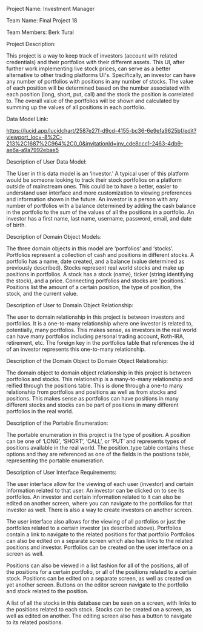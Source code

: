 Project Name: Investment Manager

Team Name: Final Project 18

Team Members: Berk Tural

Project Description: 

This project is a way to keep track of investors (account with related credentials) and their portfolios with their different assets. 
This UI, after further work implementing live stock prices, can serve as a better alternative to other trading platforms UI's.
Specifically, an investor can have any number of portfolios with positions in any number of stocks. 
The value of each position will be determined based on the number associated with each position (long, short, put, call) and the stock the position is correlated to.
The overall value of the portfolios will be shown and calculated by summing up the values of all positions in each portfolio.


Data Model Link: 

https://lucid.app/lucidchart/2587e27f-d9cd-4155-bc36-6e9efa9625bf/edit?viewport_loc=-8%2C-213%2C1687%2C964%2C0_0&invitationId=inv_cde8ccc1-2463-4db9-ae6a-a9a7992ebae5


Description of User Data Model:

The User in this data model is an ‘investor.’ A typical user of this platform would be someone looking to track their stock portfolios on a platform outside of mainstream ones.
This could be to have a better, easier to understand user interface and more customization to viewing preferences and information shown in the future.
An investor is a person with any number of portfolios with a balance determined by adding the cash balance in the portfolio to the sum of the values of all the positions in a portfolio.
An investor has a first name, last name, username, password, email, and date of birth.


Description of Domain Object Models:

The three domain objects in this model are ‘portfolios’ and ‘stocks’. 
Portfolios represent a collection of cash and positions in different stocks. 
A portfolio has a name, date created, and a balance (value determined as previously described). 
Stocks represent real world stocks and make up positions in portfolios. 
A stock has a stock (name), ticker (string identifying the stock), and a price.
Connecting portfolios and stocks are 'positions.' Positions list the amount of a certain position, the type of position, the stock, and the current value.



Description of User to Domain Object Relationship:

The user to domain relationship in this project is between investors and portfolios. 
It is a one-to-many relationship where one investor is related to, potentially, many portfolios. 
This makes sense, as investors in the real world can have many portfolios including personal trading account, Roth-IRA, retirement, etc. 
The foreign key in the portfolios table that references the id of an investor represents this one-to-many relationship.


Description of the Domain Object to Domain Object Relationship:

The domain object to domain object relationship in this project is between portfolios and stocks. 
This relationship is a many-to-many relationship and reified through the positions table. 
This is done through a one-to many relationship from portfolios and positions as well as from stocks and positions. 
This makes sense as portfolios can have positions in many different stocks and stocks can be part of positions in many different portfolios in the real world.


Description of the Portable Enumeration:

The portable enumeration in this project is the type of position. 
A position can be one of ‘LONG’, ‘SHORT’, ‘CALL’, or ‘PUT’ and represents types of positions available in the real world. 
The position_type table contains these options and they are referenced as one of the fields in the positions table, representing the portable enumeration.


Description of User Interface Requirements: 

The user interface allow for the viewing of each user (investor) and certain information related to that user. 
An investor can be clicked on to see its portfolios.
An investor and certain information related to it can also be edited on another screen, where you can navigate to the portfolios for that investor as well.
There is also a way to create investors on another screen.

The user interface also allows for the viewing of all portfolios or just the portfolios related to a certain investor (as described above).
Portfolios contain a link to navigate to the related positions for that portfolio
Portfolios can also be edited on a separate screen which also has links to the related positions and investor.
Portfolios can be created on the user interface on a screen as well.

Positions can also be viewed in a list fashion for all of the positions, all of the positions for a certain portfolio, or all of the positions related to a certain stock.
Positions can be edited on a separate screen, as well as created on yet another screen.
Buttons on the editor screen navigate to the portfolio and stock related to the position.

A list of all the stocks in this database can be seen on a screen, with links to the positions related to each stock.
Stocks can be created on a screen, as well as edited on another. The editing screen also has a button to navigate to its related positions.

